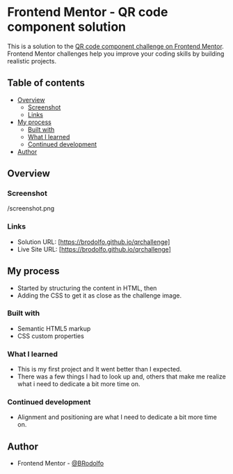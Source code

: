# Frontend Mentor - QR code component solution

This is a solution to the [QR code component challenge on Frontend Mentor](https://www.frontendmentor.io/challenges/qr-code-component-iux_sIO_H). Frontend Mentor challenges help you improve your coding skills by building realistic projects. 

## Table of contents

- [Overview](#overview)
  - [Screenshot](#screenshot)
  - [Links](#links)
- [My process](#my-process)
  - [Built with](#built-with)
  - [What I learned](#what-i-learned)
  - [Continued development](#continued-development)
- [Author](#author)


## Overview

### Screenshot

/screenshot.png

### Links

- Solution URL: [https://brodolfo.github.io/qrchallenge]
- Live Site URL: [https://brodolfo.github.io/qrchallenge]
## My process

- Started by structuring the content in HTML, then
- Adding the CSS to get it as close as the challenge image.

### Built with

- Semantic HTML5 markup
- CSS custom properties

### What I learned

- This is my first project and It went better than I expected.
- There was a few things I had to look up and, others that make me realize what i need to dedicate a bit more time on.


### Continued development

- Alignment and positioning are what I need to dedicate a bit more time on.

## Author

- Frontend Mentor - [@BRodolfo](https://www.frontendmentor.io/profile/BRodolfo)


